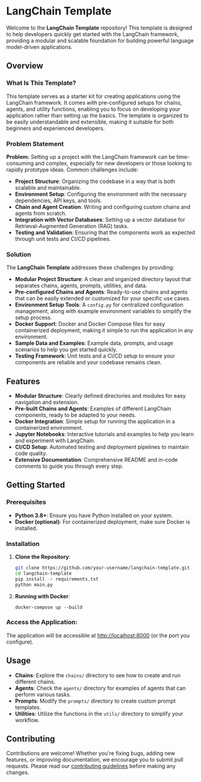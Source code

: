 # LangChain Template

Welcome to the **LangChain Template** repository! This template is designed to help developers quickly get started with the LangChain framework, providing a modular and scalable foundation for building powerful language model-driven applications.

## Overview

### What Is This Template?

This template serves as a starter kit for creating applications using the LangChain framework. It comes with pre-configured setups for chains, agents, and utility functions, enabling you to focus on developing your application rather than setting up the basics. The template is organized to be easily understandable and extensible, making it suitable for both beginners and experienced developers.

### Problem Statement

**Problem:** Setting up a project with the LangChain framework can be time-consuming and complex, especially for new developers or those looking to rapidly prototype ideas. Common challenges include:

- **Project Structure**: Organizing the codebase in a way that is both scalable and maintainable.
- **Environment Setup**: Configuring the environment with the necessary dependencies, API keys, and tools.
- **Chain and Agent Creation**: Writing and configuring custom chains and agents from scratch.
- **Integration with Vector Databases**: Setting up a vector database for Retrieval-Augmented Generation (RAG) tasks.
- **Testing and Validation**: Ensuring that the components work as expected through unit tests and CI/CD pipelines.

### Solution

The **LangChain Template** addresses these challenges by providing:

- **Modular Project Structure**: A clean and organized directory layout that separates chains, agents, prompts, utilities, and data.
- **Pre-configured Chains and Agents**: Ready-to-use chains and agents that can be easily extended or customized for your specific use cases.
- **Environment Setup Tools**: A `config.py` for centralized configuration management, along with example environment variables to simplify the setup process.
- **Docker Support**: Docker and Docker Compose files for easy containerized deployment, making it simple to run the application in any environment.
- **Sample Data and Examples**: Example data, prompts, and usage scenarios to help you get started quickly.
- **Testing Framework**: Unit tests and a CI/CD setup to ensure your components are reliable and your codebase remains clean.

## Features

- **Modular Structure**: Clearly defined directories and modules for easy navigation and extension.
- **Pre-built Chains and Agents**: Examples of different LangChain components, ready to be adapted to your needs.
- **Docker Integration**: Simple setup for running the application in a containerized environment.
- **Jupyter Notebooks**: Interactive tutorials and examples to help you learn and experiment with LangChain.
- **CI/CD Setup**: Automated testing and deployment pipelines to maintain code quality.
- **Extensive Documentation**: Comprehensive README and in-code comments to guide you through every step.

## Getting Started

### Prerequisites

- **Python 3.8+**: Ensure you have Python installed on your system.
- **Docker (optional)**: For containerized deployment, make sure Docker is installed.

### Installation

1. **Clone the Repository**:
   
   ```bash
   git clone https://github.com/your-username/langchain-template.git
   cd langchain-template
   pip install -r requirements.txt
   python main.py

 2. **Running with Docker**:
    ```
    docker-compose up --build
    ```


### Access the Application:

The application will be accessible at [http://localhost:8000](http://localhost:8000) (or the port you configure).

## Usage

- **Chains**: Explore the `chains/` directory to see how to create and run different chains.
- **Agents**: Check the `agents/` directory for examples of agents that can perform various tasks.
- **Prompts**: Modify the `prompts/` directory to create custom prompt templates.
- **Utilities**: Utilize the functions in the `utils/` directory to simplify your workflow.

## Contributing

Contributions are welcome! Whether you're fixing bugs, adding new features, or improving documentation, we encourage you to submit pull requests. Please read our [contributing guidelines](CONTRIBUTING.md) before making any changes.





   
